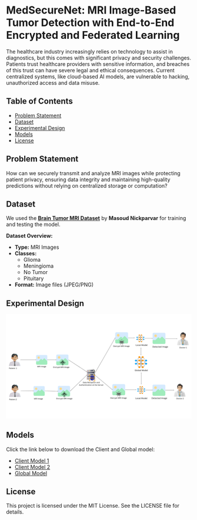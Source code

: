 # MedSecureNet: MRI Image-Based Tumor Detection with End-to-End Encrypted and Federated Learning
The healthcare industry increasingly relies on technology to assist in diagnostics, but this comes with significant privacy and security challenges. Patients trust healthcare providers with sensitive information, and breaches of this trust can have severe legal and ethical consequences. Current centralized systems, like cloud-based AI models, are vulnerable to hacking, unauthorized access and data misuse.

## Table of Contents
- [Problem Statement](#problem-statement)
- [Dataset](#dataset)
- [Experimental Design](#experimental-design)
- [Models](#models)
- [License](#license)

## Problem Statement
How can we securely transmit and analyze MRI images while protecting patient privacy, ensuring data integrity and maintaining high-quality predictions without relying on centralized storage or computation?

## Dataset 
We used the [**Brain Tumor MRI Dataset**](https://www.kaggle.com/datasets/masoudnickparvar/brain-tumor-mri-dataset?select=Training) by **Masoud Nickparvar** for training and testing the model.

**Dataset Overview:**  
- **Type:** MRI Images  
- **Classes:**  
  - Glioma  
  - Meningioma 
  - No Tumor  
  - Pituitary 
- **Format:** Image files (JPEG/PNG)

## Experimental Design
![image_alt](https://github.com/sonjoy2074/CSE4531-Project/blob/06d1c0064237b72512ce6409a20ffd784b503ee8/Experimental_Design.png)

## Models

Click the link below to download the Client and Global model:

- [Client Model 1](https://drive.google.com/uc?export=download&id=15ILglf2T3FXvPlBS0aSFbRwOoX_8TjqT)  
- [Client Model 2](https://drive.google.com/uc?export=download&id=1b0Bhhqm5qZFIIc7E7CcL0mD3oUAq36jl)  
- [Global Model](https://drive.google.com/uc?export=download&id=1YuPfkEcmcbPn3oLY--irNE46be2lpN0D)

## License
This project is licensed under the MIT License. See the LICENSE file for details.

